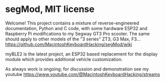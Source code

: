 # segMod, MIT license

Welcome!  This project contains a mixture of reverse-engineered documentation, Python and C code, with some hardware ESP32 and Raspberry Pi modifications to my Segway GT3 Pro scooter.  The same should apply to other models of the "3 series" ZT3, G3 Max, F3...  https://github.com/MacintoshKeyboardHacking/segMod/wiki

myBLE2 is the latest project, an ESP32 based replacement for the display module which provides additional vehicle customization.

As always work is ongoing; for discussion and demonstration see my youtube https://www.youtube.com/@MacintoshKeyboardHacking/streams
